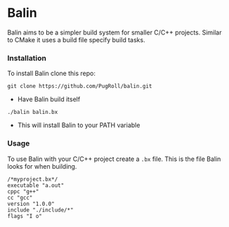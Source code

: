 # Balin
Balin aims to be a simpler build system for smaller C/C++ projects. Similar to CMake it uses a build file specify build tasks.



### Installation
To install Balin clone this repo:
```
git clone https://github.com/PugRoll/balin.git
```
- Have Balin build itself
```
./balin balin.bx
```
- This will install Balin to your PATH variable


### Usage
To use Balin with your C/C++ project create a `.bx` file. This is the file Balin
looks for when building.
```balin
/*myproject.bx*/
executable "a.out"
cppc "g++"
cc "gcc"
version "1.0.0"
include "./include/*"
flags "I o"
```

